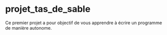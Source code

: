 # projet_tas_de_sable

Ce premier projet a pour objectif de vous apprendre à écrire un programme de manière autonome. 